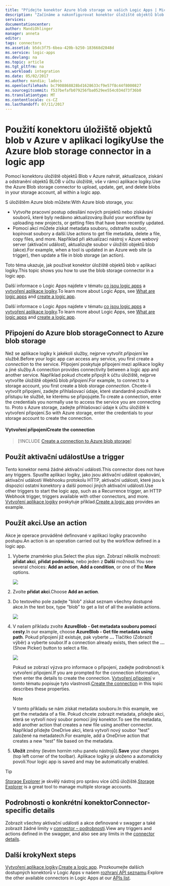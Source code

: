 ```yaml
---
title: "Přidejte konektor Azure blob storage ve vašich Logic Apps | Microsoft Docs"
description: "Začínáme a nakonfigurovat konektor úložiště objektů blob v Azure v aplikaci logiky"
services: 
documentationcenter: 
author: MandiOhlinger
manager: anneta
editor: 
tags: connectors
ms.assetid: b5dc3f75-6bea-420b-b250-183668d2848d
ms.service: logic-apps
ms.devlang: na
ms.topic: article
ms.tgt_pltfrm: na
ms.workload: integration
ms.date: 05/02/2017
ms.author: mandia; ladocs
ms.openlocfilehash: bc7908868828bd1628633cf9e57f8c44f8000827
ms.sourcegitcommit: f537befafb079256fba0529ee554c034d73f36b0
ms.translationtype: MT
ms.contentlocale: cs-CZ
ms.lasthandoff: 07/11/2017
---
```

# <a name="use-the-azure-blob-storage-connector-in-a-logic-app"></a><span data-ttu-id="82eeb-103">Použití konektoru úložiště objektů blob v Azure v aplikaci logiky</span><span class="sxs-lookup"><span data-stu-id="82eeb-103">Use the Azure blob storage connector in a logic app</span></span>
<span data-ttu-id="82eeb-104">Pomocí konektoru úložiště objektů Blob v Azure nahrát, aktualizace, získání a odstranění objektů BLOB v účtu úložiště, vše v rámci aplikace logiky.</span><span class="sxs-lookup"><span data-stu-id="82eeb-104">Use the Azure Blob storage connector to upload, update, get, and delete blobs in your storage account, all within a logic app.</span></span>  

<span data-ttu-id="82eeb-105">S úložištěm Azure blob můžete:</span><span class="sxs-lookup"><span data-stu-id="82eeb-105">With Azure blob storage, you:</span></span>

* <span data-ttu-id="82eeb-106">Vytvořte pracovní postup odesílání nových projektů nebo získávání souborů, které byly nedávno aktualizovány.</span><span class="sxs-lookup"><span data-stu-id="82eeb-106">Build your workflow by uploading new projects, or getting files that have been recently updated.</span></span>
* <span data-ttu-id="82eeb-107">Pomocí akcí můžete získat metadata souboru, odstraňte soubor, kopírovat soubory a další.</span><span class="sxs-lookup"><span data-stu-id="82eeb-107">Use actions to get file metadata, delete a file, copy files, and more.</span></span> <span data-ttu-id="82eeb-108">Například při aktualizaci nástroj v Azure webový server (aktivační událost), aktualizujte soubor v úložišti objektů blob (akce).</span><span class="sxs-lookup"><span data-stu-id="82eeb-108">For example, when a tool is updated in an Azure web site (a trigger), then update a file in blob storage (an action).</span></span> 

<span data-ttu-id="82eeb-109">Toto téma ukazuje, jak používat konektor úložiště objektů blob v aplikaci logiky.</span><span class="sxs-lookup"><span data-stu-id="82eeb-109">This topic shows you how to use the blob storage connector in a logic app.</span></span>

<span data-ttu-id="82eeb-110">Další informace o Logic Apps najdete v tématu [co jsou logic apps](../logic-apps/logic-apps-what-are-logic-apps.md) a [vytvoření aplikace logiky](../logic-apps/logic-apps-create-a-logic-app.md).</span><span class="sxs-lookup"><span data-stu-id="82eeb-110">To learn more about Logic Apps, see [What are logic apps](../logic-apps/logic-apps-what-are-logic-apps.md) and [create a logic app](../logic-apps/logic-apps-create-a-logic-app.md).</span></span>

<span data-ttu-id="82eeb-111">Další informace o Logic Apps najdete v tématu [co jsou logic apps](../logic-apps/logic-apps-what-are-logic-apps.md) a [vytvoření aplikace logiky](../logic-apps/logic-apps-create-a-logic-app.md).</span><span class="sxs-lookup"><span data-stu-id="82eeb-111">To learn more about Logic Apps, see [What are logic apps](../logic-apps/logic-apps-what-are-logic-apps.md) and [create a logic app](../logic-apps/logic-apps-create-a-logic-app.md).</span></span>

## <a name="connect-to-azure-blob-storage"></a><span data-ttu-id="82eeb-112">Připojení do Azure blob storage</span><span class="sxs-lookup"><span data-stu-id="82eeb-112">Connect to Azure blob storage</span></span>
<span data-ttu-id="82eeb-113">Než se aplikace logiky k jakékoli služby, nejprve vytvořit *připojení* ke službě.</span><span class="sxs-lookup"><span data-stu-id="82eeb-113">Before your logic app can access any service, you first create a *connection* to the service.</span></span> <span data-ttu-id="82eeb-114">Připojení poskytuje připojení mezi aplikace logiky a jiné služby.</span><span class="sxs-lookup"><span data-stu-id="82eeb-114">A connection provides connectivity between a logic app and another service.</span></span> <span data-ttu-id="82eeb-115">Například pokud chcete připojit k účtu úložiště, nejprve vytvoříte úložiště objektů blob *připojení*.</span><span class="sxs-lookup"><span data-stu-id="82eeb-115">For example, to connect to a storage account, you first create a blob storage *connection*.</span></span> <span data-ttu-id="82eeb-116">Chcete-li vytvořit připojení, zadejte přihlašovací údaje, které standardně používáte k přístupu ke službě, ke kterému se připojujete.</span><span class="sxs-lookup"><span data-stu-id="82eeb-116">To create a connection, enter the credentials you normally use to access the service you are connecting to.</span></span> <span data-ttu-id="82eeb-117">Proto s Azure storage, zadejte přihlašovací údaje k účtu úložiště k vytvoření připojení.</span><span class="sxs-lookup"><span data-stu-id="82eeb-117">So with Azure storage, enter the credentials to your storage account to create the connection.</span></span> 

#### <a name="create-the-connection"></a><span data-ttu-id="82eeb-118">Vytvoření připojení</span><span class="sxs-lookup"><span data-stu-id="82eeb-118">Create the connection</span></span>
> [!INCLUDE [Create a connection to Azure blob storage](../../includes/connectors-create-api-azureblobstorage.md)]

## <a name="use-a-trigger"></a><span data-ttu-id="82eeb-119">Použít aktivační událost</span><span class="sxs-lookup"><span data-stu-id="82eeb-119">Use a trigger</span></span>
<span data-ttu-id="82eeb-120">Tento konektor nemá žádné aktivační události.</span><span class="sxs-lookup"><span data-stu-id="82eeb-120">This connector does not have any triggers.</span></span> <span data-ttu-id="82eeb-121">Spusťte aplikaci logiky, jako jsou aktivační událost opakování, aktivační události Webhooku protokolu HTTP, aktivační události, které jsou k dispozici ostatní konektory a další pomocí jiných aktivační události.</span><span class="sxs-lookup"><span data-stu-id="82eeb-121">Use other triggers to start the logic app, such as a Recurrence trigger, an HTTP Webhook trigger, triggers available with other connectors, and more.</span></span> <span data-ttu-id="82eeb-122">[Vytvoření aplikace logiky](../logic-apps/logic-apps-create-a-logic-app.md) poskytuje příklad.</span><span class="sxs-lookup"><span data-stu-id="82eeb-122">[Create a logic app](../logic-apps/logic-apps-create-a-logic-app.md) provides an example.</span></span>

## <a name="use-an-action"></a><span data-ttu-id="82eeb-123">Použít akci.</span><span class="sxs-lookup"><span data-stu-id="82eeb-123">Use an action</span></span>
<span data-ttu-id="82eeb-124">Akce je operace prováděné definované v aplikaci logiky pracovního postupu.</span><span class="sxs-lookup"><span data-stu-id="82eeb-124">An action is an operation carried out by the workflow defined in a logic app.</span></span>

1. <span data-ttu-id="82eeb-125">Vyberte znaménko plus.</span><span class="sxs-lookup"><span data-stu-id="82eeb-125">Select the plus sign.</span></span> <span data-ttu-id="82eeb-126">Zobrazí několik možností: **přidat akci**, **přidat podmínku**, nebo jeden z **Další** možnosti.</span><span class="sxs-lookup"><span data-stu-id="82eeb-126">You see several choices: **Add an action**, **Add a condition**, or one of the **More** options.</span></span>
   
    ![](./media/connectors-create-api-azureblobstorage/add-action.png)
2. <span data-ttu-id="82eeb-127">Zvolte **přidat akci**.</span><span class="sxs-lookup"><span data-stu-id="82eeb-127">Choose **Add an action**.</span></span>
3. <span data-ttu-id="82eeb-128">Do textového pole zadejte "blob" získat seznam všechny dostupné akce.</span><span class="sxs-lookup"><span data-stu-id="82eeb-128">In the text box, type “blob” to get a list of all the available actions.</span></span>
   
    ![](./media/connectors-create-api-azureblobstorage/actions.png) 
4. <span data-ttu-id="82eeb-129">V našem příkladu zvolte **AzureBlob - Get metadata souboru pomocí cesty**.</span><span class="sxs-lookup"><span data-stu-id="82eeb-129">In our example, choose **AzureBlob - Get file metadata using path**.</span></span> <span data-ttu-id="82eeb-130">Pokud připojení již existuje, pak vyberte **...** Tlačítko (Zobrazit výběr) a vyberte soubor.</span><span class="sxs-lookup"><span data-stu-id="82eeb-130">If a connection already exists, then select the **...** (Show Picker) button to select a file.</span></span>
   
    ![](./media/connectors-create-api-azureblobstorage/sample-file.png)
   
    <span data-ttu-id="82eeb-131">Pokud se zobrazí výzva pro informace o připojení, zadejte podrobnosti k vytvoření připojení.</span><span class="sxs-lookup"><span data-stu-id="82eeb-131">If you are prompted for the connection information, then enter the details to create the connection.</span></span> <span data-ttu-id="82eeb-132">[Vytvoření připojení](connectors-create-api-azureblobstorage.md#create-the-connection) v tomto tématu popisuje tyto vlastnosti.</span><span class="sxs-lookup"><span data-stu-id="82eeb-132">[Create the connection](connectors-create-api-azureblobstorage.md#create-the-connection) in this topic describes these properties.</span></span> 
   
   > [!NOTE]
   > <span data-ttu-id="82eeb-133">V tomto příkladu se nám získat metadata souboru.</span><span class="sxs-lookup"><span data-stu-id="82eeb-133">In this example, we get the metadata of a file.</span></span> <span data-ttu-id="82eeb-134">Pokud chcete zobrazit metadata, přidejte akci, která se vytvoří nový soubor pomocí jiný konektor.</span><span class="sxs-lookup"><span data-stu-id="82eeb-134">To see the metadata, add another action that creates a new file using another connector.</span></span> <span data-ttu-id="82eeb-135">Například přidejte OneDrive akci, která vytvoří nový soubor "test" založené na metadatech.</span><span class="sxs-lookup"><span data-stu-id="82eeb-135">For example, add a OneDrive action that creates a new "test" file based on the metadata.</span></span> 


5. <span data-ttu-id="82eeb-136">**Uložit** změny (levém horním rohu panelu nástrojů).</span><span class="sxs-lookup"><span data-stu-id="82eeb-136">**Save** your changes (top left corner of the toolbar).</span></span> <span data-ttu-id="82eeb-137">Aplikace logiky je uloženo a automaticky povolí.</span><span class="sxs-lookup"><span data-stu-id="82eeb-137">Your logic app is saved and may be automatically enabled.</span></span>

> [!TIP]
> <span data-ttu-id="82eeb-138">[Storage Explorer](http://storageexplorer.com/) je skvělý nástroj pro správu více účtů úložiště.</span><span class="sxs-lookup"><span data-stu-id="82eeb-138">[Storage Explorer](http://storageexplorer.com/) is a great tool to  manage multiple storage accounts.</span></span>

## <a name="connector-specific-details"></a><span data-ttu-id="82eeb-139">Podrobnosti o konkrétní konektor</span><span class="sxs-lookup"><span data-stu-id="82eeb-139">Connector-specific details</span></span>

<span data-ttu-id="82eeb-140">Zobrazit všechny aktivační události a akce definované v swagger a také zobrazit žádné limity v [connector – podrobnosti](/connectors/azureblobconnector/).</span><span class="sxs-lookup"><span data-stu-id="82eeb-140">View any triggers and actions defined in the swagger, and also see any limits in the [connector details](/connectors/azureblobconnector/).</span></span> 

## <a name="next-steps"></a><span data-ttu-id="82eeb-141">Další kroky</span><span class="sxs-lookup"><span data-stu-id="82eeb-141">Next steps</span></span>
<span data-ttu-id="82eeb-142">[Vytvoření aplikace logiky](../logic-apps/logic-apps-create-a-logic-app.md).</span><span class="sxs-lookup"><span data-stu-id="82eeb-142">[Create a logic app](../logic-apps/logic-apps-create-a-logic-app.md).</span></span> <span data-ttu-id="82eeb-143">Prozkoumejte dalších dostupných konektorů v Logic Apps v našem [rozhraní API seznamu](apis-list.md).</span><span class="sxs-lookup"><span data-stu-id="82eeb-143">Explore the other available connectors in Logic Apps at our [APIs list](apis-list.md).</span></span>


